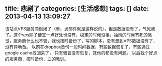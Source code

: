 title: 悲剧了
categories: [生活感想]
tags: []
date: 2013-04-13 13:09:27
---
该站点VPS服务商倒闭了（晕，发邮件就是这样说的），但是数据没有了，气死我了。这个vps除了便宜一点好处也没有，稳定的时候没事，抽风的时候有死的感觉，服务商什么也不管，我也按时备份了，写的脚本，没有想到VPS数据没有了，没有异地备。
以前在dropbox备份一段时间数据，有些数据恢复了，有些通过google cache找回来了， 只有留言没有恢复，其他的都没有问题。
以后找个好点的服务商，按时备份，血的教训。